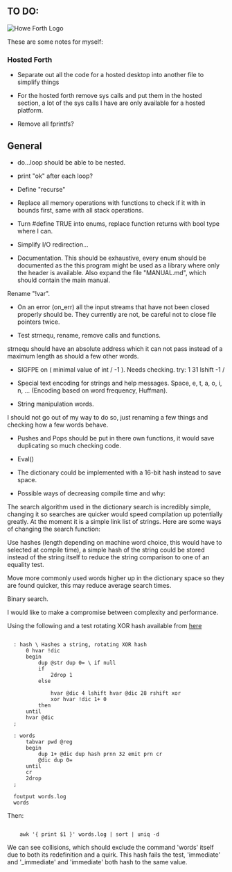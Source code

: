 ## TO DO:

![Howe Forth Logo](https://raw.github.com/howerj/c-forth/master/doc/logo.png "By the power of HOWE FORTH!")


These are some notes for myself:

### Hosted Forth

* Separate out all the code for a hosted desktop into another file
  to simplify things

* For the hosted forth remove sys calls and put them in the hosted
  section, a lot of the sys calls I have are only available for a
  hosted platform.

* Remove all fprintfs?

## General

* do...loop should be able to be nested.

* print "ok" after each loop?

* Define "recurse"

* Replace all memory operations with functions to check if it with in bounds
first, same with all stack operations.

* Turn #define TRUE into enums, replace function returns with bool type
where I can.

* Simplify I/O redirection...

* Documentation. This should be exhaustive, every enum should be documented
as the this program might be used as a library where only the header is
available. Also expand the file "MANUAL.md", which should contain the main
manual.

Rename "\!var".

* On an error (on\_err) all the input streams that have not been closed properly
should be. They currently are not, be careful not to close file pointers twice.

* Test strnequ, rename, remove calls and functions.

strnequ should have an absolute address which it can not pass instead of a
maximum length as should a few other words.

* SIGFPE on ( minimal value of int / -1 ). Needs checking.
  try:
  1 31 lshift -1 /

* Special text encoding for strings and help messages.
  Space, e, t, a, o, i, n, ... (Encoding based on word frequency, Huffman).

* String manipulation words.

I should not go out of my way to do so, just renaming a few things and checking
how a few words behave.

* Pushes and Pops should be put in there own functions, it would save
duplicating so much checking code.

* Eval()

* The dictionary could be implemented with a 16-bit hash instead to save
space.

* Possible ways of decreasing compile time and why: 

The search algorithm used in the dictionary search is incredibly simple,
changing it so searches are quicker would speed compilation up potentially
greatly. At the moment it is a simple link list of strings. Here are
some ways of changing the search function:

Use hashes (length depending on machine word choice, this would have to
selected at compile time), a simple hash of the string could
be stored instead of the string itself to reduce the string comparison to one of
an equality test.

Move more commonly used words higher up in the dictionary space so they are
found quicker, this may reduce average search times.

Binary search.

I would like to make a compromise between complexity and performance.

Using the following and a test rotating XOR hash available from 
[here](http://eternallyconfuzzled.com/tuts/algorithms/jsw_tut_hashing.aspx)


~~~

  : hash \ Hashes a string, rotating XOR hash
      0 hvar !dic
      begin
          dup @str dup 0= \ if null
          if
              2drop 1       
          else
              
              hvar @dic 4 lshift hvar @dic 28 rshift xor
              xor hvar !dic 1+ 0
          then
      until
      hvar @dic
  ;

  : words
      tabvar pwd @reg 
      begin
          dup 1+ @dic dup hash prnn 32 emit prn cr
          @dic dup 0=   
      until
      cr
      2drop
  ;

  foutput words.log
  words

~~~

Then:

~~~

    awk '{ print $1 }' words.log | sort | uniq -d

~~~

We can see collisions, which should exclude the command 'words' itself due to
both its redefinition and a quirk. This hash fails the test, 'immediate' and
'\_immediate' and 'immediate' both hash to the same value.
